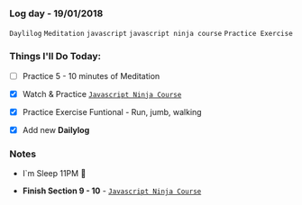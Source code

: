 ### Log day - 19/01/2018

`Daylilog`  `Meditation` `javascript` `javascript ninja course` `Practice Exercise`

### Things I'll Do Today:

* [ ] Practice 5 - 10 minutes of Meditation
* [x] Watch & Practice [`Javascript Ninja Course`](https://github.com/wgoulart/course-javascript-ninja)
* [x] Practice Exercise Funtional - Run, jumb, walking
* [x] Add new **Dailylog**


### Notes
- I`m Sleep 11PM 🙌

* **Finish Section 9 - 10** - [`Javascript Ninja Course`](https://github.com/wgoulart/course-javascript-ninja)
